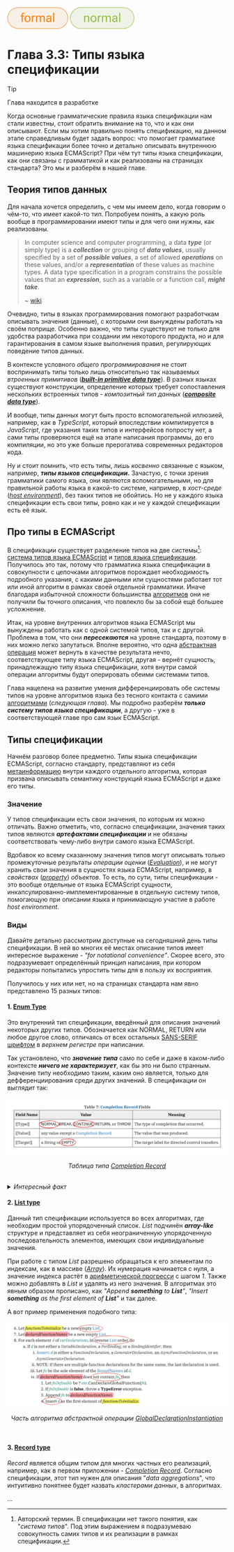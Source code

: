 <div align='left'>
    <img src='../assets/formal.svg'>
    <img src='../assets/normal.svg'>
</div>

# Глава 3.3: Типы языка спецификации

> [!TIP]  
> Глава находится в разработке

Когда основные грамматические правила языка спецификации нам стали известны, стоит обратить внимание
на то, что и как они описывают. Если мы хотим правильно понять спецификацию, на данном этапе
справедливым будет задать вопрос: что помогает грамматике языка спецификации более точно и детально
описывать внутреннюю машинерию языка ECMAScript? При чём тут типы языка спецификации, как они
связаны с грамматикой и как реализованы на страницах стандарта? Это мы и разберём в нашей главе.

## Теория типов данных

Для начала хочется определить, с чем мы имеем дело, когда говорим о чём-то, что имеет какой-то тип.
Попробуем понять, а какую роль вообще в программировании имеют типы и для чего они нужны, как
реализованы.

> In computer science and computer programming, a data **_type_** (or simply type) is a
> **_collection_** or grouping of **_data values_**, usually specified by a set of **_possible
> values_**, a set of allowed **_operations_** on these values, and/or a **_representation_** of
> these values as machine types. A data type specification in a program constrains the possible
> values that an **_expression_**, such as a variable or a function call, **_might take_**.
>
> ~ [wiki](https://en.wikipedia.org/wiki/Data_type)

Очевидно, типы в языках программирования помогают разработчкам описывать значения (данные), с
которыми они вынуждены работать на своём поприще. Особенно важно, что типы существуют не только для
удобства разработчика при создании им некоторого продукта, но и для гарантирования в самом языке
выполнения правил, регулирующих поведение типов данных.

В контексте условного _общего программирования_ не стоит воспринимать типы только лишь относительно
так называемых _втроенных примитивов_
([**_built-in primitive data type_**](https://en.wikipedia.org/wiki/Primitive_data_type)). В разных
языках существуют конструкции, определение которых требует сопоставления нескольких встроенных
типов - _композитный тип данных_
([**_сomposite data type_**](https://en.wikipedia.org/wiki/Composite_data_type)).

И вообще, типы данных могут быть просто вспомогательной иллюзией, например, как в _TypeScript_,
который впоследствии компилируется в _JavaScript_, где указания таких типов и интерфейсов попросту
нет, а сами типы проверяются ещё на этапе написания программы, до его компиляции, но это уже больше
прерогатива современных редакторов кода.

Ну и стоит помнить, что есть типы, лишь _косвенно_ связанные с языком, например, **_типы языков
спецификации_.** Зачастую, с точки зрения грамматики самого языка, они являются вспомогательными, но
для правильной работы языка в какой-то системе, например, в _хост-среде_
([_host environment_](https://tc39.es/ecma262/multipage/overview.html#host-environment)), без таких
типов не обойтись. Но не у каждого языка спецификации есть свои типы, ровно как и не у каждой
спецификации есть её язык.

## Про типы в ECMAScript

В спецификации существует разделение типов на две системы[^1]:
[система типов языка ECMAScript](https://tc39.es/ecma262/multipage/ecmascript-data-types-and-values.html#sec-ecmascript-language-types)
и
[типов языка спецификации](https://tc39.es/ecma262/multipage/ecmascript-data-types-and-values.html#sec-ecmascript-specification-types).
Получилось это так, потому что грамматика языка спецификации в совокупности с цепочками алгоритмов
порождает необходимость подробного указания, с какими данными или сущностями работает тот или иной
алгоритм в рамках своей отдельной грамматики. Иначе благодаря избыточной сложности большинства
[алгоритмов](https://tc39.es/ecma262/multipage/notational-conventions.html#sec-algorithm-conventions)
они не получили бы точного описания, что повлекло бы за собой ещё большее усложнение.

Итак, на уровне внутренних алгоритмов языка ECMAScript мы вынуждены работать как с одной системой
типов, так и с другой. Проблема в том, что они **_пересекаются_** на уровне стандарта, поэтому в них
можно легко запутаться. Вполне вероятно, что одна
[абстрактная операция](https://tc39.es/ecma262/multipage/abstract-operations.html#sec-abstract-operations)
может вернуть в качестве результата нечто, соответствующее типу языка ECMAScript, другая - вернёт
сущность, принадлежащую типу языка спецификации, хотя внутри самой операции алгоритмы будут
оперировать обеими системами типов.

Глава нацелена на развитие умения дифференциировать обе системы типов на уровне алгоритмов языка без
тесного контакта с самими [алгоритмами](/get-started/Chapter_3.md) (_следующая глава_). Мы подробно
разберём **_только систему типов языка спецификации_**, а другую - уже в соответствующей главе про
сам язык ECMAScript.

## Типы спецификации

Начнём разговор более предметно. Типы языка спецификации ECMAScript, согласно стандарту,
представляют из себя
[метаинформацию](https://tc39.es/ecma262/multipage/ecmascript-data-types-and-values.html#sec-ecmascript-specification-types)
внутри каждого отдельного алгоритма, которая призвана описывать семантику конструкций языка
ECMAScript и даже его типы.

### Значение

У типов спецификации есть свои значения, по которым их можно отличать. Важно отметить, что, согласно
спецификации, значения таких типов являются **_артефактами спецификации_** и не обязаны
соответствовать чему-либо внутри самого языка ECMAScript.

Вдобавок ко всему сказанному значения типов могут описывать только промежуточные результаты
_операции оценки_
([_Evaluation_](https://tc39.es/ecma262/multipage/syntax-directed-operations.html#sec-evaluation)),
и не могут хранить свои значения в сущностях языка ECMAScript, например, в _свойствах_
([_property_](https://tc39.es/ecma262/multipage/overview.html#sec-property)) _объектов_. То есть, по
сути, типы спецификации - это вообще отдельные от языка ECMAScript сущности,
инкапсулированно-имплементированные в отдельную систему типов, помогающую при описании языка и
принимающую участие в работе _host environment_.

### Виды

Давайте детально рассмотрим доступные на сегодняшний день типы спецификации. В ней во многих её
местах описание типов имеет интересное выражение - _"for notational convenience"_. Скорее всего, это
подразумевает определённый принцип написания, при котором редакторы попытались упростить типы для в
пользу их восприятия.

Получилось у них или нет, но на страницах стандарта нам явно представлено 15 разных типов:

#### 1. [Enum Type](https://tc39.es/ecma262/multipage/ecmascript-data-types-and-values.html#sec-enum-specification-type)

Это внутренний тип спецификации, введённый для описания значений некоторых других типов.
Обозначается как NORMAL, RETURN или любое другое слово, отличаясь от всех остальных
[SANS-SERIF шрифтом](https://en.wikipedia.org/wiki/Sans-serif) в _верхнем регистре_ при написании.

Так установлено, что **_значение типа_** само по себе и даже в каком-либо контексте **_ничего не
характеризует_**, как бы это ни было странным. Значение типу необходимо таким, каким оно является,
только для дефференциирования среди других значений. В спецификации он выглядит так:

<div align='center'>
    <img src='assets/type1.png' alt='Image with type'>
    <p><i>Таблица типа <a href='https://tc39.es/ecma262/multipage/ecmascript-data-types-and-values.html#sec-completion-record-specification-type'>
        Completion Record
    </a></i></p>
</div>
<br>

<details>
<summary><i>Интересный факт</i></summary>
<br>

> В [стандарте ES2023](https://tc39.es/ecma262/2023/multipage/) значения типа были представлены в
> _нижнем регистре_ того же шрифта, что путало разработчиков из-за схожести со значениями типов
> самого языка ECMAScript. Благодаря тому что спецификация в какой-то степени совершенствуется,
> сейчас такой проблемы нет.

</details>

#### 2. [List type](https://tc39.es/ecma262/multipage/ecmascript-data-types-and-values.html#sec-list-and-record-specification-type)

Данный тип спецификации используется во всех алгоритмах, где необходим простой упорядоченный список.
_List_ подчинён **_array-like_** структуре и представляет из себя неограниченную упорядоченную
последовательность элементов, имеющих свои индивидуальные значения.

При работе с типом _List_ разрешено обращаться к его элементам по индексам, как в массиве
([_Array_](<https://en.wikipedia.org/wiki/Array_(data_structure)>)). Их нумерация начинается с нуля,
а значение индекса растёт в
[арифметической прогресси](https://en.wikipedia.org/wiki/Arithmetic_progression) с шагом _1_. Также
можно добавлять в _List_ и удалять из него значения. В алгоритмах это явным образом прописано, как
_"Append **something** to **List**"_, _"Insert **something** as the first element of **List**"_ и
так далее.

А вот пример применения подобного типа:

<div align='center'>
    <img src='assets/type2.png' alt='Image with type'>
    <p><i>Часть алгоритма абстрактной операции 
        <a href='https://tc39.es/ecma262/multipage/ecmascript-language-scripts-and-modules.html#sec-globaldeclarationinstantiation'>GlobalDeclarationInstantiation
        </a></i></p>
</div>
<br>

#### 3. [Record type](https://tc39.es/ecma262/multipage/ecmascript-data-types-and-values.html#sec-ecmascript-specification-types:~:text=operation%20IsLessThan.-,The%20Record%20type,-is%20used%20to)

_Record_ является общим типом для многих частных его реализаций, например, как в первом приложении -
[_Completion Record_](https://tc39.es/ecma262/multipage/ecmascript-data-types-and-values.html#sec-completion-record-specification-type).
Согласно спецификации, этот тип нужен для описания "_data aggregations_", что интуитивно понятнее
будет назвать _кластерами данных_, в алгоритмах.

...

[^1]:
    Авторский термин. В спецификации нет такого понятия, как "_система типов_". Под этим выражением
    я подразумеваю совокупность самих типов и их реализации в рамках спецификации.
